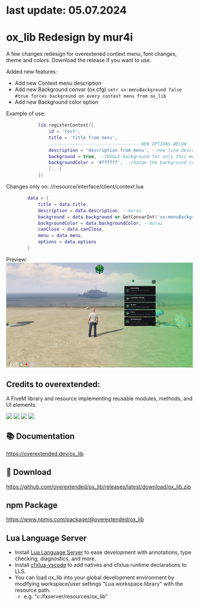 # last update: 05.07.2024
# ox_lib Redesign by mur4i
A few changes redesign for overextened context menu, font changes, theme and colors.
Download the release if you want to use.


Added new features:
- Add new Context menu description
- Add new Background convar (ox.cfg)
```setr ox:menuBackground false #true forces background on every context menu from ox_lib```
- Add new Background color option

Example of use:
```lua
            lib.registerContext({
                id = 'test',
                title = 'title from menu',
                ---------------------------------- NEW OPTIONS BELOW
                description = 'description from menu', --new line description on menu
                background = true, --TOGGLE background for only this menu (you can change default to setr ox:menuBackground true)
                backgroundColor = '#ffffff', --change the background color
                [...]
            }) 
```

Changes only on: //resource/interface/client/context.lua
```lua
        data = {
            title = data.title,
            description = data.description, --murai
            background = data.background or GetConvarInt('ox:menuBackground', 0) == 1, --murai
            backgroundColor = data.backgroundColor, --murai
            canClose = data.canClose,
            menu = data.menu,
            options = data.options
        }
```
Preview:
![](/ox_lib-preview.png)


## Credits to overextended:
A FiveM library and resource implementing reusable modules, methods, and UI elements.

![](https://img.shields.io/github/downloads/overextended/ox_lib/total?logo=github)
![](https://img.shields.io/github/downloads/overextended/ox_lib/latest/total?logo=github)
![](https://img.shields.io/github/contributors/overextended/ox_lib?logo=github)
![](https://img.shields.io/github/v/release/overextended/ox_lib?logo=github) 

## 📚 Documentation

https://overextended.dev/ox_lib

## 💾 Download

https://github.com/overextended/ox_lib/releases/latest/download/ox_lib.zip

## npm Package

https://www.npmjs.com/package/@overextended/ox_lib

## Lua Language Server

- Install [Lua Language Server](https://marketplace.visualstudio.com/items?itemName=sumneko.lua) to ease development with annotations, type checking, diagnostics, and more.
- Install [cfxlua-vscode](https://marketplace.visualstudio.com/items?itemName=overextended.cfxlua-vscode) to add natives and cfxlua runtime declarations to LLS.
- You can load ox_lib into your global development environment by modifying workspace/user settings "Lua.workspace.library" with the resource path.
  - e.g. "c:/fxserver/resources/ox_lib"
